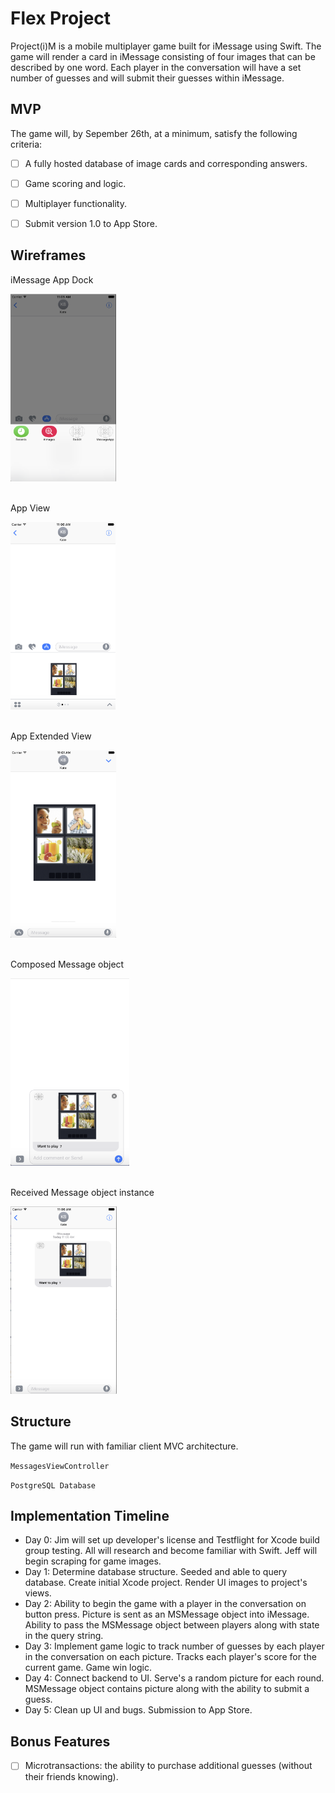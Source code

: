 # Flex Project

Project(i)M is a mobile multiplayer game built for iMessage using Swift. The game will render a card in iMessage consisting of four images that can be described by one word. Each player in the conversation will have a set number of guesses and will submit their guesses within iMessage.

## MVP

The game will, by Sepember 26th, at a minimum, satisfy the following criteria:

- [ ] A fully hosted database of image cards and corresponding answers.
- [ ] Game scoring and logic.
- [ ] Multiplayer functionality.
- [ ] Submit version 1.0 to App Store.


## Wireframes

iMessage App Dock

<img src="https://github.com/willashley23/Flex-Project-2016/blob/master/docs/images/Screen%20Shot%202016-09-16%20at%2011.05.39.png?raw=true" height=300px>
<br><br>

App View

<img src="https://github.com/willashley23/Flex-Project-2016/blob/master/docs/images/Screen%20Shot%202016-09-16%20at%2011.06.10.png?raw=true" height=300px>
<br><br>

App Extended View

<img src="https://github.com/willashley23/Flex-Project-2016/blob/master/docs/images/Screen%20Shot%202016-09-16%20at%2011.01.11.png?raw=true" height=300px>
<br><br>

Composed Message object

<img src="https://github.com/willashley23/Flex-Project-2016/blob/master/docs/images/Screen%20Shot%202016-09-16%20at%2011.01.29.png?raw=true" height=300px>
<br><br>

Received Message object instance

<img src="https://github.com/willashley23/Flex-Project-2016/blob/master/docs/images/Screen%20Shot%202016-09-16%20at%2011.06.47.png?raw=true" height=300px>

## Structure

The game will run with familiar client MVC architecture.

`MessagesViewController`

`PostgreSQL Database`

## Implementation Timeline
- Day 0: Jim will set up developer's license and Testflight for Xcode build group testing. All will research and become familiar with Swift. Jeff will begin scraping for game images.   
- Day 1: Determine database structure. Seeded and able to query database. Create initial Xcode project. Render UI images to project's views.
- Day 2: Ability to begin the game with a player in the conversation on button press. Picture is sent as an MSMessage object into iMessage. Ability to pass the MSMessage object between players along with state in the query string.
- Day 3: Implement game logic to track number of guesses by each player in the conversation on each picture. Tracks each player's score for the current game. Game win logic.
- Day 4: Connect backend to UI. Serve's a random picture for each round. MSMessage object contains picture along with the ability to submit a guess.
- Day 5: Clean up UI and bugs. Submission to App Store.

## Bonus Features

- [ ] Microtransactions: the ability to purchase additional guesses (without their friends knowing).
